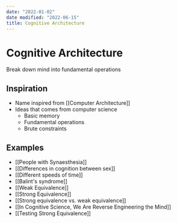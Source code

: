 ```yaml
---
date: "2022-01-02"
date modified: "2022-06-15"
title: Cognitive Architecture
---
```


# Cognitive Architecture
Break down mind into fundamental operations

## Inspiration
- Name inspired from [[Computer Architecture]]
- Ideas that comes from computer science
  - Basic memory
  - Fundamental operations
  - Brute constraints

## Examples
- [[People with Synaesthesia]]
- [[Differences in cognition between sex]]
- [[Different speeds of time]]
- [[Balint's syndrome]]
- [[Weak Equivalence]]
- [[Strong Equivalence]]
- [[Strong equivalence vs. weak equivalence]]
- [[In Cognitive Science, We Are Reverse Engineering the Mind]]
- [[Testing Strong Equivalence]]
